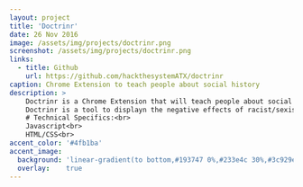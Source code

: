 ```yaml
---
layout: project
title: 'Doctrinr'
date: 26 Nov 2016
image: /assets/img/projects/doctrinr.png
screenshot: /assets/img/projects/doctrinr.png
links:
  - title: Github
    url: https://github.com/hackthesystemATX/doctrinr
caption: Chrome Extension to teach people about social history
description: >
    Doctrinr is a Chrome Extension that will teach people about social history in Austin Texas.<br>
    Doctrinr is a tool to displayn the negative effects of racist/sexist practices that have happened in the past in the city of Austin. Doctrinr works by inserting content into your browsing session to teach you as you surf the web. <br>
    # Technical Specifics:<br>
    Javascript<br>
    HTML/CSS<br>
accent_color: '#4fb1ba'
accent_image:
  background: 'linear-gradient(to bottom,#193747 0%,#233e4c 30%,#3c929e 50%,#d5d5d4 70%,#cdccc8 100%)'
  overlay:    true
---
```


